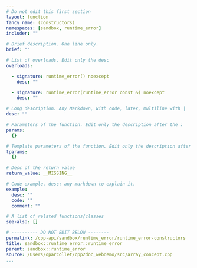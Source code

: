 ```yaml
---
# Do not edit this first section
layout: function
fancy_name: (constructors)
namespaces: [sandbox, runtime_error]
includer: ""

# Brief description. One line only.
brief: ""

# List of overloads. Edit only the desc
overloads:

  - signature: runtime_error() noexcept
    desc: ""

  - signature: runtime_error(runtime_error const &) noexcept
    desc: ""

# Long description. Any Markdown, with code, latex, multiline with |
desc: ""

# Parameters of the function. Edit only the description after the :
params:
  {}

# Template parameters of the function. Edit only the description after the :
tparams:
  {}

# Desc of the return value
return_value: __MISSING__

# Code example. desc: any markdown to explain it.
example:
  desc: ""
  code: ""
  comment: ""

# A list of related functions/classes
see-also: []

# ---------- DO NOT EDIT BELOW --------
permalink: /cpp-api/sandbox/runtime_error/runtime_error-constructors
title: sandbox::runtime_error::runtime_error
parent: sandbox::runtime_error
source: /Users/oparcollet/cpp2doc_webdemo/src/array_concept.cpp
...
```


